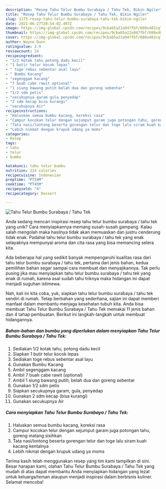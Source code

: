 ```yaml
---
description: "Resep Tahu Telur Bumbu Surabaya / Tahu Tek, Bikin Ngiler"
title: "Resep Tahu Telur Bumbu Surabaya / Tahu Tek, Bikin Ngiler"
slug: 1175-resep-tahu-telur-bumbu-surabaya-tahu-tek-bikin-ngiler
date: 2021-06-27T20:54:02.497Z
image: https://img-global.cpcdn.com/recipes/9cbab5a22a947fbf/680x482cq70/tahu-telur-bumbu-surabaya-tahu-tek-foto-resep-utama.jpg
thumbnail: https://img-global.cpcdn.com/recipes/9cbab5a22a947fbf/680x482cq70/tahu-telur-bumbu-surabaya-tahu-tek-foto-resep-utama.jpg
cover: https://img-global.cpcdn.com/recipes/9cbab5a22a947fbf/680x482cq70/tahu-telur-bumbu-surabaya-tahu-tek-foto-resep-utama.jpg
author: Wayne Dunn
ratingvalue: 3.9
reviewcount: 14
recipeingredient:
- "1/2 kotak tahu potong dadu kecil"
- "1 butir telur kocok lepas"
- " toge rebus sebentar asal layu"
- " Bumbu Kacang"
- "segenggam kacang"
- "7 buah cabe rawit optional"
- "1 siung bawang putih belah dua dan goreng sebentar"
- "1/2 sdm petis"
- "secukupnya garam gula penyedap"
- "2 sdm kecap bisa kurangi"
- "secukupnya Air"
recipeinstructions:
- "Haluskan semua bumbu kacang, koreksi rasa"
- "Campur kocokan telur dengan sejumput garam juga potongan tahu, goreng matang sisihkan"
- "Tata nasi/lontong beserta gorengan telur dan toge lalu siram kuah kacang kentalnya"
- "Lebih nikmat dengan krupuk udang ya moms"
categories:
- Resep
tags:
- tahu
- telur
- bumbu

katakunci: tahu telur bumbu 
nutrition: 224 calories
recipecuisine: Indonesian
preptime: "PT24M"
cooktime: "PT45M"
recipeyield: "4"
recipecategory: Dessert

---
```



![Tahu Telur Bumbu Surabaya / Tahu Tek](https://img-global.cpcdn.com/recipes/9cbab5a22a947fbf/680x482cq70/tahu-telur-bumbu-surabaya-tahu-tek-foto-resep-utama.jpg)

Anda sedang mencari inspirasi resep tahu telur bumbu surabaya / tahu tek yang unik? Cara menyiapkannya memang susah-susah gampang. Kalau salah mengolah maka hasilnya tidak akan memuaskan dan justru cenderung tidak enak. Padahal tahu telur bumbu surabaya / tahu tek yang enak selayaknya mempunyai aroma dan cita rasa yang bisa memancing selera kita.



Ada beberapa hal yang sedikit banyak mempengaruhi kualitas rasa dari tahu telur bumbu surabaya / tahu tek, pertama dari jenis bahan, kedua pemilihan bahan segar sampai cara membuat dan menyajikannya. Tak perlu pusing jika mau menyiapkan tahu telur bumbu surabaya / tahu tek yang enak di rumah, karena asal sudah tahu triknya maka hidangan ini dapat menjadi suguhan istimewa.


Nah, kali ini kita coba, yuk, siapkan tahu telur bumbu surabaya / tahu tek sendiri di rumah. Tetap berbahan yang sederhana, sajian ini dapat memberi manfaat dalam membantu menjaga kesehatan tubuh kita. Anda bisa membuat Tahu Telur Bumbu Surabaya / Tahu Tek memakai 11 jenis bahan dan 4 tahap pembuatan. Berikut ini langkah-langkah untuk membuat hidangannya.

<!--inarticleads1-->

##### Bahan-bahan dan bumbu yang diperlukan dalam menyiapkan Tahu Telur Bumbu Surabaya / Tahu Tek:

1. Sediakan 1/2 kotak tahu, potong dadu kecil
1. Siapkan 1 butir telur kocok lepas
1. Sediakan  toge rebus sebentar asal layu
1. Gunakan  Bumbu Kacang
1. Ambil segenggam kacang
1. Ambil 7 buah cabe rawit (optional)
1. Ambil 1 siung bawang putih, belah dua dan goreng sebentar
1. Gunakan 1/2 sdm petis
1. Siapkan secukupnya garam, gula, penyedap
1. Gunakan 2 sdm kecap (bisa kurangi)
1. Gunakan secukupnya Air




<!--inarticleads2-->

##### Cara menyiapkan Tahu Telur Bumbu Surabaya / Tahu Tek:

1. Haluskan semua bumbu kacang, koreksi rasa
1. Campur kocokan telur dengan sejumput garam juga potongan tahu, goreng matang sisihkan
1. Tata nasi/lontong beserta gorengan telur dan toge lalu siram kuah kacang kentalnya
1. Lebih nikmat dengan krupuk udang ya moms




Terima kasih telah menggunakan resep yang tim kami tampilkan di sini. Besar harapan kami, olahan Tahu Telur Bumbu Surabaya / Tahu Tek yang mudah di atas dapat membantu Anda menyiapkan hidangan yang lezat untuk keluarga/teman ataupun menjadi inspirasi dalam berbisnis kuliner. Selamat mencoba!
